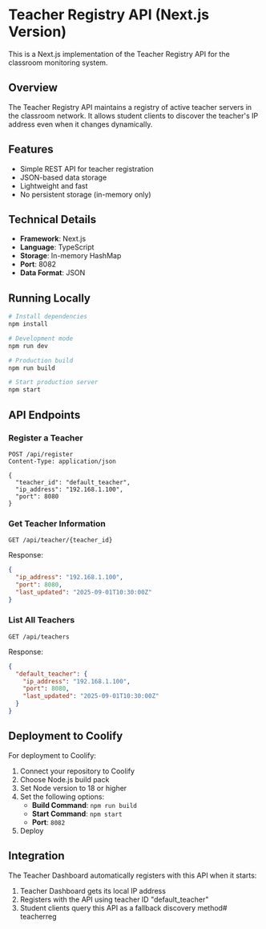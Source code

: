 # Teacher Registry API (Next.js Version)

This is a Next.js implementation of the Teacher Registry API for the classroom monitoring system.

## Overview

The Teacher Registry API maintains a registry of active teacher servers in the classroom network. It allows student clients to discover the teacher's IP address even when it changes dynamically.

## Features

- Simple REST API for teacher registration
- JSON-based data storage
- Lightweight and fast
- No persistent storage (in-memory only)

## Technical Details

- **Framework**: Next.js
- **Language**: TypeScript
- **Storage**: In-memory HashMap
- **Port**: 8082
- **Data Format**: JSON

## Running Locally

```bash
# Install dependencies
npm install

# Development mode
npm run dev

# Production build
npm run build

# Start production server
npm start
```

## API Endpoints

### Register a Teacher

```
POST /api/register
Content-Type: application/json

{
  "teacher_id": "default_teacher",
  "ip_address": "192.168.1.100",
  "port": 8080
}
```

### Get Teacher Information

```
GET /api/teacher/{teacher_id}
```

Response:

```json
{
  "ip_address": "192.168.1.100",
  "port": 8080,
  "last_updated": "2025-09-01T10:30:00Z"
}
```

### List All Teachers

```
GET /api/teachers
```

Response:

```json
{
  "default_teacher": {
    "ip_address": "192.168.1.100",
    "port": 8080,
    "last_updated": "2025-09-01T10:30:00Z"
  }
}
```

## Deployment to Coolify

For deployment to Coolify:

1. Connect your repository to Coolify
2. Choose Node.js build pack
3. Set Node version to 18 or higher
4. Set the following options:
   - **Build Command**: `npm run build`
   - **Start Command**: `npm start`
   - **Port**: `8082`
5. Deploy

## Integration

The Teacher Dashboard automatically registers with this API when it starts:

1. Teacher Dashboard gets its local IP address
2. Registers with the API using teacher ID "default_teacher"
3. Student clients query this API as a fallback discovery method#   t e a c h e r r e g 
    
    
